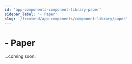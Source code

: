 ```yaml
---
id: 'app-components-component-library-paper'
sidebar_label: '- Paper'
slug: '/frontend/app-components/component-library/paper'
---
```


# - Paper

...coming soon.
